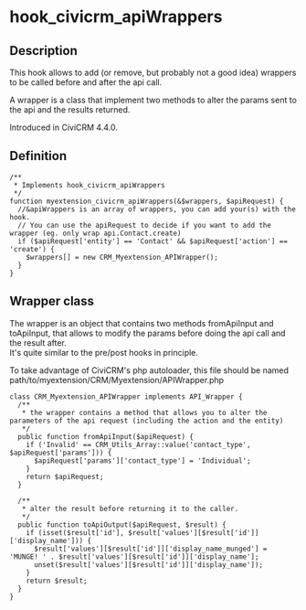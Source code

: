 # hook_civicrm_apiWrappers

## Description

This hook allows to add (or remove, but probably not a good idea)
wrappers to be called before and after the api call.

A wrapper is a class that implement two methods to alter the params sent
to the api and the results returned.

Introduced in CiviCRM 4.4.0.

## Definition

    /**
     * Implements hook_civicrm_apiWrappers
     */
    function myextension_civicrm_apiWrappers(&$wrappers, $apiRequest) {
      //&apiWrappers is an array of wrappers, you can add your(s) with the hook.
      // You can use the apiRequest to decide if you want to add the wrapper (eg. only wrap api.Contact.create)
      if ($apiRequest['entity'] == 'Contact' && $apiRequest['action'] == 'create') {
        $wrappers[] = new CRM_Myextension_APIWrapper();
      }
    }



## Wrapper class

The wrapper is an object that contains two methods fromApiInput and
toApiInput, that allows to modify the params before doing the api call
and the result after. \
 It's quite similar to the pre/post hooks in principle.

To take advantage of CiviCRM's php autoloader, this file should be named
path/to/myextension/CRM/Myextension/APIWrapper.php

    class CRM_Myextension_APIWrapper implements API_Wrapper {
      /**
       * the wrapper contains a method that allows you to alter the parameters of the api request (including the action and the entity)
       */
      public function fromApiInput($apiRequest) {
        if ('Invalid' == CRM_Utils_Array::value('contact_type', $apiRequest['params'])) {
          $apiRequest['params']['contact_type'] = 'Individual';
        }
        return $apiRequest;
      }

      /**
       * alter the result before returning it to the caller.
       */
      public function toApiOutput($apiRequest, $result) {
        if (isset($result['id'], $result['values'][$result['id']]['display_name'])) {
          $result['values'][$result['id']]['display_name_munged'] = 'MUNGE! ' . $result['values'][$result['id']]['display_name'];
          unset($result['values'][$result['id']]['display_name']);
        }
        return $result;
      }
    }